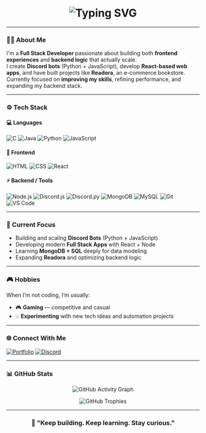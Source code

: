 <!-- README.md for GitHub Profile -->

<h1 align="center">
  <img src="https://readme-typing-svg.herokuapp.com?font=Fira+Code&weight=500&size=26&pause=1000&color=007BFF&center=true&vCenter=true&width=600&lines=Hey%2C+I'm+Prince+Makhansa!;Full+Stack+Developer;Building+Discord+Bots+%26+Web+Apps;Always+Learning+New+Tech+💻" alt="Typing SVG" />
</h1>

---

### 👨‍💻 About Me
I'm a **Full Stack Developer** passionate about building both **frontend experiences** and **backend logic** that actually scale.  
I create **Discord bots** (Python + JavaScript), develop **React-based web apps**, and have built projects like **Readora**, an e-commerce bookstore.  
Currently focused on **improving my skills**, refining performance, and expanding my backend stack.

---

### ⚙️ Tech Stack

#### 💻 Languages
![C](https://img.shields.io/badge/C-00599C?style=for-the-badge&logo=c&logoColor=white)
![Java](https://img.shields.io/badge/Java-ED8B00?style=for-the-badge&logo=openjdk&logoColor=white)
![Python](https://img.shields.io/badge/Python-3670A0?style=for-the-badge&logo=python&logoColor=white)
![JavaScript](https://img.shields.io/badge/JavaScript-F7DF1E?style=for-the-badge&logo=javascript&logoColor=black)

#### 🧰 Frontend
![HTML](https://img.shields.io/badge/HTML5-E34F26?style=for-the-badge&logo=html5&logoColor=white)
![CSS](https://img.shields.io/badge/CSS3-1572B6?style=for-the-badge&logo=css3&logoColor=white)
![React](https://img.shields.io/badge/React-61DAFB?style=for-the-badge&logo=react&logoColor=black)

#### ⚡ Backend / Tools
![Node.js](https://img.shields.io/badge/Node.js-339933?style=for-the-badge&logo=node.js&logoColor=white)
![Discord.js](https://img.shields.io/badge/Discord.js-5865F2?style=for-the-badge&logo=discord&logoColor=white)
![Discord.py](https://img.shields.io/badge/Discord.py-5865F2?style=for-the-badge&logo=discord&logoColor=white)
![MongoDB](https://img.shields.io/badge/MongoDB-4EA94B?style=for-the-badge&logo=mongodb&logoColor=white)
![MySQL](https://img.shields.io/badge/MySQL-4479A1?style=for-the-badge&logo=mysql&logoColor=white)
![Git](https://img.shields.io/badge/Git-F05032?style=for-the-badge&logo=git&logoColor=white)
![VS Code](https://img.shields.io/badge/VS_Code-0078D7?style=for-the-badge&logo=visual-studio-code&logoColor=white)

---

### 🧠 Current Focus
- Building and scaling **Discord Bots** (Python + JavaScript)  
- Developing modern **Full Stack Apps** with React + Node  
- Learning **MongoDB + SQL** deeply for data modeling  
- Expanding **Readora** and optimizing backend logic  

---

### 🎮 Hobbies
When I’m not coding, I’m usually:
- 🎮 **Gaming** — competitive and casual  
- 💡 **Experimenting** with new tech ideas and automation projects  

---

### 🌐 Connect With Me
[![Portfolio](https://img.shields.io/badge/Portfolio-007BFF?style=for-the-badge&logo=vercel&logoColor=white)](https://pr1nce.tech/)
[![Discord](https://img.shields.io/badge/Discord-5865F2?style=for-the-badge&logo=discord&logoColor=white)](https://discord.com/users/1039359961530122391)

---

### 📊 GitHub Stats

<p align="center">
  <img src="https://github-readme-activity-graph.vercel.app/graph?username=PrinceMakhansa&bg_color=0D1117&color=007BFF&line=007BFF&point=FFFFFF&area=true&hide_border=true&height=200" alt="GitHub Activity Graph" />
</p>

<p align="center">
  <img src="https://github-profile-trophy.vercel.app/?username=PrinceMakhansa&theme=algolia&no-bg=true&no-frame=true&column=6" alt="GitHub Trophies" />
</p>

---

<h3 align="center">
  💬 "Keep building. Keep learning. Stay curious."
</h3>
